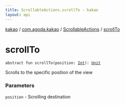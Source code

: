 ```yaml
---
title: ScrollableActions.scrollTo - kakao
layout: api
---
```


<div class='api-docs-breadcrumbs'><a href="../../index.html">kakao</a> / <a href="../index.html">com.agoda.kakao</a> / <a href="index.html">ScrollableActions</a> / <a href=".">scrollTo</a></div>

# scrollTo

<div class="signature"><code><span class="keyword">abstract</span> <span class="keyword">fun </span><span class="identifier">scrollTo</span><span class="symbol">(</span><span class="parameterName" id="com.agoda.kakao.ScrollableActions$scrollTo(kotlin.Int)/position">position</span><span class="symbol">:</span>&nbsp;<a href="https://kotlinlang.org/api/latest/jvm/stdlib/kotlin/-int/index.html"><span class="identifier">Int</span></a><span class="symbol">)</span><span class="symbol">: </span><a href="https://kotlinlang.org/api/latest/jvm/stdlib/kotlin/-unit/index.html"><span class="identifier">Unit</span></a></code></div>

Scrolls to the specific position of the view

### Parameters

<code>position</code> - Scrolling destination